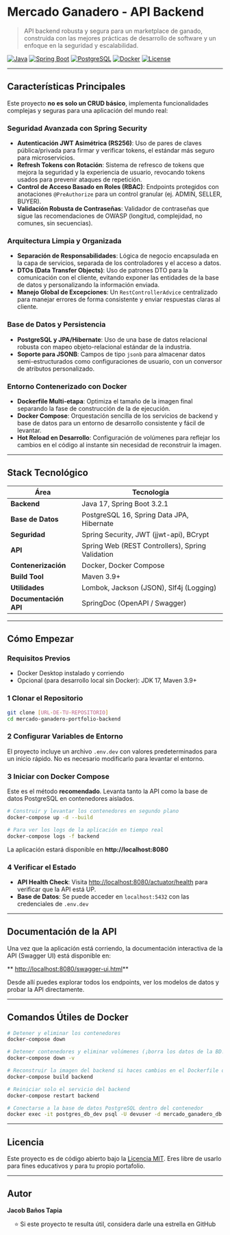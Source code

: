 # Mercado Ganadero - API Backend

> API backend robusta y segura para un marketplace de ganado, construida con las mejores prácticas de desarrollo de software y un enfoque en la seguridad y escalabilidad.

[![Java](https://img.shields.io/badge/Java-17-orange?logo=openjdk)](https://openjdk.org/)
[![Spring Boot](https://img.shields.io/badge/Spring%20Boot-3.2.1-brightgreen?logo=spring)](https://spring.io/projects/spring-boot)
[![PostgreSQL](https://img.shields.io/badge/PostgreSQL-16-blue?logo=postgresql)](https://www.postgresql.org/)
[![Docker](https://img.shields.io/badge/Docker-Ready-2496ED?logo=docker)](https://www.docker.com/)
[![License](https://img.shields.io/badge/License-MIT-yellow.svg)](LICENSE)

---

## Características Principales

Este proyecto **no es solo un CRUD básico**, implementa funcionalidades complejas y seguras para una aplicación del mundo real:

### Seguridad Avanzada con Spring Security

- **Autenticación JWT Asimétrica (RS256)**: Uso de pares de claves pública/privada para firmar y verificar tokens, el estándar más seguro para microservicios.
- **Refresh Tokens con Rotación**: Sistema de refresco de tokens que mejora la seguridad y la experiencia de usuario, revocando tokens usados para prevenir ataques de repetición.
- **Control de Acceso Basado en Roles (RBAC)**: Endpoints protegidos con anotaciones `@PreAuthorize` para un control granular (ej. ADMIN, SELLER, BUYER).
- **Validación Robusta de Contraseñas**: Validador de contraseñas que sigue las recomendaciones de OWASP (longitud, complejidad, no comunes, sin secuencias).

### Arquitectura Limpia y Organizada

- **Separación de Responsabilidades**: Lógica de negocio encapsulada en la capa de servicios, separada de los controladores y el acceso a datos.
- **DTOs (Data Transfer Objects)**: Uso de patrones DTO para la comunicación con el cliente, evitando exponer las entidades de la base de datos y personalizando la información enviada.
- **Manejo Global de Excepciones**: Un `RestControllerAdvice` centralizado para manejar errores de forma consistente y enviar respuestas claras al cliente.

### Base de Datos y Persistencia

- **PostgreSQL y JPA/Hibernate**: Uso de una base de datos relacional robusta con mapeo objeto-relacional estándar de la industria.
- **Soporte para JSONB**: Campos de tipo `jsonb` para almacenar datos semi-estructurados como configuraciones de usuario, con un conversor de atributos personalizado.

### Entorno Contenerizado con Docker

- **Dockerfile Multi-etapa**: Optimiza el tamaño de la imagen final separando la fase de construcción de la de ejecución.
- **Docker Compose**: Orquestación sencilla de los servicios de backend y base de datos para un entorno de desarrollo consistente y fácil de levantar.
- **Hot Reload en Desarrollo**: Configuración de volúmenes para reflejar los cambios en el código al instante sin necesidad de reconstruir la imagen.

---

## Stack Tecnológico

| Área | Tecnología |
|------|-----------|
| **Backend** | Java 17, Spring Boot 3.2.1 |
| **Base de Datos** | PostgreSQL 16, Spring Data JPA, Hibernate |
| **Seguridad** | Spring Security, JWT (jjwt-api), BCrypt |
| **API** | Spring Web (REST Controllers), Spring Validation |
| **Contenerización** | Docker, Docker Compose |
| **Build Tool** | Maven 3.9+ |
| **Utilidades** | Lombok, Jackson (JSON), Slf4j (Logging) |
| **Documentación API** | SpringDoc (OpenAPI / Swagger) |

---

## Cómo Empezar

### Requisitos Previos

- Docker Desktop instalado y corriendo
- Opcional (para desarrollo local sin Docker): JDK 17, Maven 3.9+

### 1️ Clonar el Repositorio

```bash
git clone [URL-DE-TU-REPOSITORIO]
cd mercado-ganadero-portfolio-backend
```

### 2️ Configurar Variables de Entorno

El proyecto incluye un archivo `.env.dev` con valores predeterminados para un inicio rápido. No es necesario modificarlo para levantar el entorno.

### 3️ Iniciar con Docker Compose

Este es el método **recomendado**. Levanta tanto la API como la base de datos PostgreSQL en contenedores aislados.

```bash
# Construir y levantar los contenedores en segundo plano
docker-compose up -d --build

# Para ver los logs de la aplicación en tiempo real
docker-compose logs -f backend
```

La aplicación estará disponible en **http://localhost:8080**

### 4️ Verificar el Estado

- **API Health Check**: Visita [http://localhost:8080/actuator/health](http://localhost:8080/actuator/health) para verificar que la API está UP.
- **Base de Datos**: Se puede acceder en `localhost:5432` con las credenciales de `.env.dev`

---

## Documentación de la API

Una vez que la aplicación está corriendo, la documentación interactiva de la API (Swagger UI) está disponible en:

** [http://localhost:8080/swagger-ui.html](http://localhost:8080/swagger-ui.html)**

Desde allí puedes explorar todos los endpoints, ver los modelos de datos y probar la API directamente.

---

## Comandos Útiles de Docker

```bash
# Detener y eliminar los contenedores
docker-compose down

# Detener contenedores y eliminar volúmenes (¡borra los datos de la BD!)
docker-compose down -v

# Reconstruir la imagen del backend si haces cambios en el Dockerfile o pom.xml
docker-compose build backend

# Reiniciar solo el servicio del backend
docker-compose restart backend

# Conectarse a la base de datos PostgreSQL dentro del contenedor
docker exec -it postgres_db_dev psql -U devuser -d mercado_ganadero_db
```

---

## Licencia

Este proyecto es de código abierto bajo la [Licencia MIT](LICENSE). Eres libre de usarlo para fines educativos y para tu propio portafolio.

---

## Autor

**Jacob Baños Tapia**

<div align="center">
⭐ Si este proyecto te resulta útil, considera darle una estrella en GitHub
</div>
